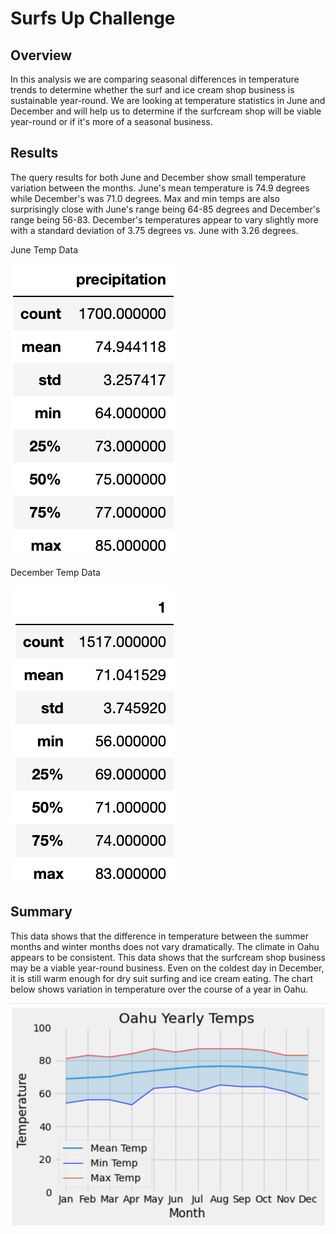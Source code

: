 # Surfs Up Challenge

## Overview

In this analysis we are comparing seasonal differences in temperature trends to determine whether the surf and ice cream shop business is sustainable year-round. We are looking at temperature statistics in June and December and will help us to determine if the surfcream shop will be viable year-round or if it's more of a seasonal business. 

## Results

The query results for both June and December show small temperature variation between the months. June's mean temperature is 74.9 degrees while December's was 71.0 degrees. Max and min temps are also surprisingly close with June's range being 64-85 degrees and December's range being 56-83. December's temperatures appear to vary slightly more with a standard deviation of 3.75 degrees vs. June with 3.26 degrees. 

June Temp Data

![June Temp Data](https://github.com/mgochis/surfs_up/blob/ec4210a5bd1aa368b4f7a5739c8e5f08804daab5/Images/June_Oahu_Temps.png)

December Temp Data

![December Temp Data](https://github.com/mgochis/surfs_up/blob/ec4210a5bd1aa368b4f7a5739c8e5f08804daab5/Images/December_Oahu_Temps.png)

## Summary

This data shows that the difference in temperature between the summer months and winter months does not vary dramatically. The climate in Oahu appears to be consistent. This data shows that the surfcream shop business may be a viable year-round business. Even on the coldest day in December, it is still warm enough for dry suit surfing and ice cream eating. The chart below shows variation in temperature over the course of a year in Oahu. 

![Yearly Oahu Temp Data](https://github.com/mgochis/surfs_up/blob/ec4210a5bd1aa368b4f7a5739c8e5f08804daab5/Images/Yearly_Oahu_Temps.png)
